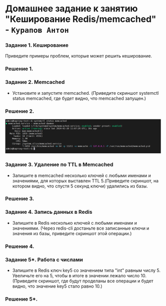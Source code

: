 # Домашнее задание к занятию "Кеширование Redis/memcached" - `Курапов Антон`

### Задание 1. Кеширование
Приведите примеры проблем, которые может решить кеширование.
### Решение 1.

### Задание 2. Memcached
* Установите и запустите memcached. (Приведите скриншот systemctl status memcached, где будет видно, что memcached запущен.)
### Решение 2.
![alt text](https://github.com/AntonKurapov66/redis-hw/blob/main/img/1.PNG)

### Задание 3. Удаление по TTL в Memcached
* Запишите в memcached несколько ключей с любыми именами и значениями, для которых выставлен TTL 5.(Приведите скриншот, на котором видно, что спустя 5 секунд ключи) удалились из базы.
### Решение 3.

### Задание 4. Запись данных в Redis
* Запишите в Redis несколько ключей с любыми именами и значениями. (Через redis-cli достаньте все записанные ключи и значения из базы, приведите скриншот этой операции.)
### Решение 4.

### Задание 5*. Работа с числами
* Запишите в Redis ключ key5 со значением типа "int" равным числу 5. Увеличьте его на 5, чтобы в итоге в значении лежало число 10.(Приведите скриншот, где будут проделаны все операции и будет видно, что значение key5 стало равно 10.)
### Решение 5*.  





